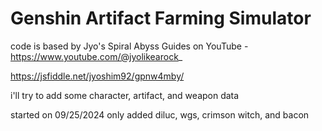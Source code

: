 # Genshin Artifact Farming Simulator

code is based by Jyo's Spiral Abyss Guides on YouTube - https://www.youtube.com/@jyolikearock_

https://jsfiddle.net/jyoshim92/gpnw4mby/

i'll try to add some character, artifact, and weapon data

started on 09/25/2024
only added diluc, wgs, crimson witch, and bacon
